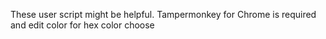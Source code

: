 These user script might be helpful. Tampermonkey for Chrome is required
and edit color for hex color choose
